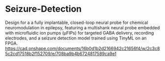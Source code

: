 # Seizure-Detection
Design for a  a fully implantable, closed-loop neural probe for chemical neuromodulation in epilepsy, featuring a multishank neural probe embedded with microfluidic ion pumps (μFIPs) for targeted GABA delivery, recording electrodes, and a seizure detection model trained using TinyML on an FPGA.
https://cad.onshape.com/documents/16b0d1b2d2166942c21656f4/w/2c3c85c2cd17518b2f152709/e/708ba9b4b6724817589ca9e1
